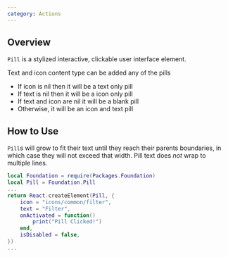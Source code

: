 ```yaml
---
category: Actions
---
```


## Overview

`Pill` is a stylized interactive, clickable user interface element.

Text and icon content type can be added any of the pills

* If icon is nil then it will be a text only pill
* If text is nil then it will be a icon only pill
* If text and icon are nil it will be a blank pill
* Otherwise, it will be an icon and text pill

## How to Use

`Pill`s will grow to fit their text until they reach their parents boundaries, in which case they will not exceed that width. Pill text does *not* wrap to multiple lines.

```lua
local Foundation = require(Packages.Foundation)
local Pill = Foundation.Pill
...
return React.createElement(Pill, {
	icon = "icons/common/filter",
	text = "Filter",
	onActivated = function()
		print("Pill Clicked!")
	end,
	isDisabled = false,
})
...
```
